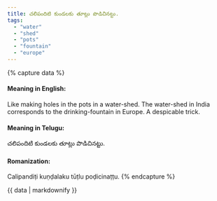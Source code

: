 ```yaml
---
title: చలిపందిటి కుండలకు తూట్లు పొడిచినట్టు.
tags:
  - "water"
  - "shed"
  - "pots"
  - "fountain"
  - "europe"
---
```


{% capture data %}
#### Meaning in English:
Like making holes in the pots in a water-shed.
The water-shed in India corresponds to the drinking-fountain in Europe.
A despicable trick.

#### Meaning in Telugu:
చలిపందిటి కుండలకు తూట్లు పొడిచినట్టు.

#### Romanization:
Calipandiṭi kuṇḍalaku tūṭlu poḍicinaṭṭu.
{% endcapture %}

{{ data | markdownify }}

